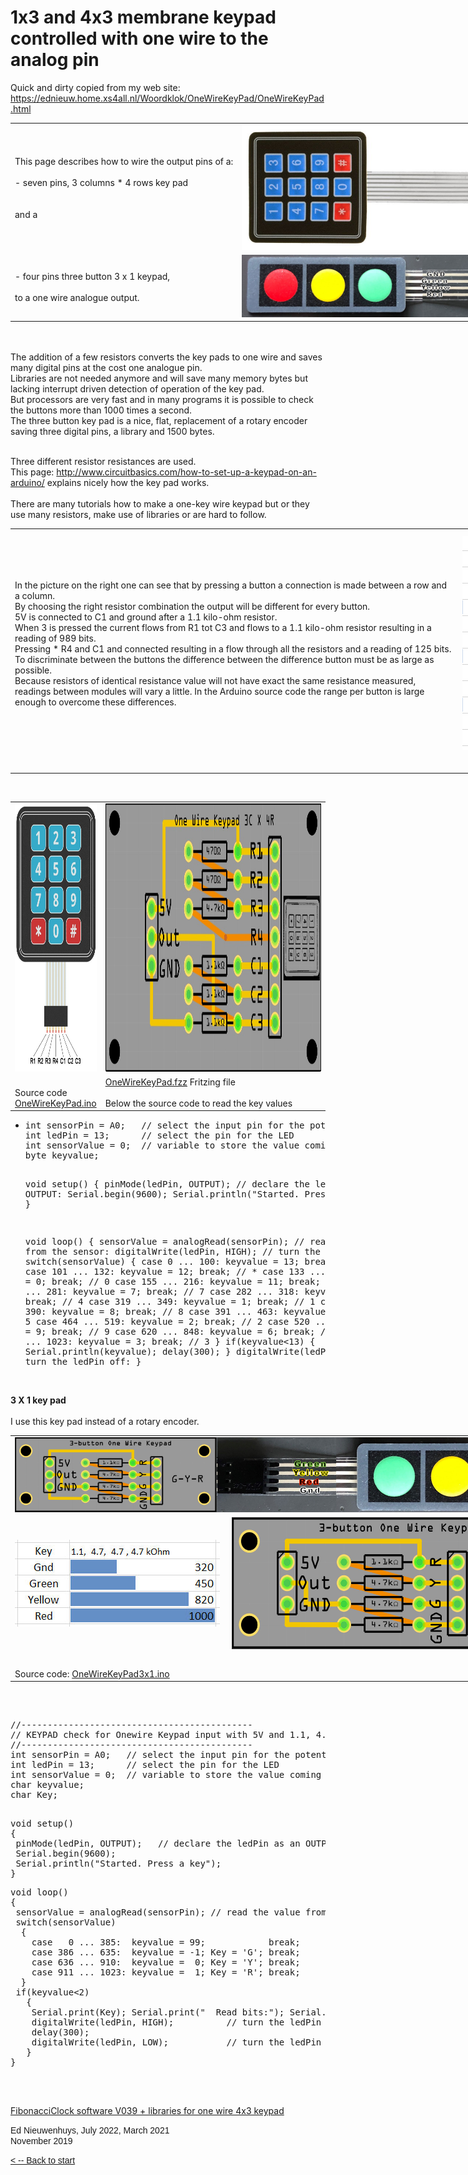 # 1x3 and 4x3 membrane keypad controlled with one wire to the analog pin

Quick and dirty copied from my web site:
https://ednieuw.home.xs4all.nl/Woordklok/OneWireKeyPad/OneWireKeyPad.html



<table style="width: 900px">
	<tr>
		<td><span lang="EN-GB" style="mso-ansi-language: EN-GB">
<span class="auto-style2">This page describes how to wire the output pins of a:<br />
		<br />
		- seven 
pins, 3 columns * 4 rows key pad <br />
		<br />
		<br />
		and a <br />
		</span></span></td>
		<td><img alt="keypad" height="200" src="3x4keypaddwars.jpg" /></td>
	</tr>
	<tr>
		<td><span lang="EN-GB" style="mso-ansi-language: EN-GB">
<span class="auto-style2">- four pins three button 3 x 1 keypad, <br />
		</span> <o:p><span class="auto-style2"><br />
		to a 
one wire analogue output. </span></o:p>
		</span></td>
		<td><img alt="keypad 3b" height="100" src="3Button.jpg" /></td>
	</tr>
</table>
<span lang="EN-GB" style="mso-ansi-language: EN-GB">
<o:p><span class="auto-style2"> <br />
<br />
The addition of a few resistors converts the key pads to one wire and saves 
many digital pins at the cost one analogue pin.<br />
Libraries are not needed anymore and will save many memory bytes but lacking</span></o:p><o:p><span class="auto-style2"> 
interrupt driven detection of operation of the key pad. <br />
But processors are very fast and in many programs it is possible to check the 
buttons more than 1000 times a second.<br />
The three button key pad is a nice, flat, replacement of a rotary encoder saving 
three digital pins, a library and 1500 bytes.</span></o:p></span></p>
<br />
Three different resistor resistances are used.<br />
This page:
<a href="http://www.circuitbasics.com/how-to-set-up-a-keypad-on-an-arduino/">
http://www.circuitbasics.com/how-to-set-up-a-keypad-on-an-arduino/</a>
<span lang="EN-GB" style="mso-ansi-language: EN-GB">explains nicely how the key 
pad works.</span><br />
<br />
There are many tutorials how to make a one-key wire keypad but or they use many 
resistors, make use of libraries or are hard to follow.</span></o:p></span></p>
<p class="MsoNormal">
<table style="width: 1000px">
	<tr>
		<td class="auto-style2">In the picture on the right one can see that by 
		pressing a button a connection is made between a row and a column. <br />
		By choosing the right resistor combination the output will be different 
		for every button. <br />
		5V is connected to C1 and ground after a 1.1 kilo-ohm resistor.<br />
		When 3 is pressed the current flows from R1 tot C3 and flows to a 1.1 
		kilo-ohm resistor resulting in a reading of 989 bits. <br />
		Pressing * R4 and C1 and connected resulting in a flow through all the 
		resistors and a reading of 125 bits.<br />
		To discriminate between the buttons the difference between the 
		difference button must be as large as possible.<br />
		Because resistors of identical resistance value will not have exact the 
		same resistance measured, readings between modules will vary a little. 
		In the Arduino source code the range per button is large enough to 
		overcome these differences. </td>
		<td class="auto-style2">
		<img alt="Analogue readings" height="342" src="Exceldata.png" width="280" /></td>
		<td><img alt="Keys" height="342" src="3x4keypadbuttonsk.jpg" />&nbsp;</td>
	</tr>
	<tr>
		<td class="auto-style2" colspan="3">&nbsp;</td>
	</tr>
</table>
<span lang="EN-GB" style="mso-ansi-language: EN-GB">
<o:p><span class="auto-style2"><br />
</span></o:p>
</span></p>
<table width="1000">
	<tr>
		<td>
		<img alt="3x4 Keypad" class="auto-style2" height="429" src="Arduino-Keypad-3X4-Pin-Diagram.jpg" width="222" /></td>
		<td style="width: 887px">
		<img alt="Module" height="429" src="Module.jpg" /></td>
	</tr>
	<tr>
		<td class="auto-style2"><br />
		Source code<br />
		<a href="OneWireKeyPad/OneWireKeyPad.ino">OneWireKeyPad.ino</a></td>
		<td class="auto-style2" style="width: 887px">
		<a href="OneWireKeyPad.fzz">OneWireKeyPad.fzz</a> Fritzing file<br />
		<br />
		Below the source code to read the key values</td>
	</tr>
</table>
<ul>
	<li>
	<pre>int sensorPin = A0;   // select the input pin for the potentiometer
int ledPin = 13;      // select the pin for the LED
int sensorValue = 0;  // variable to store the value coming from the sensor
byte keyvalue;

void setup() 
{
 pinMode(ledPin, OUTPUT);   // declare the ledPin as an OUTPUT:
 Serial.begin(9600); 
 Serial.println("Started. Press a key");
}

void loop() 
{
 sensorValue = analogRead(sensorPin); // read the value from the sensor:
 digitalWrite(ledPin, HIGH);          // turn the ledPin on
 switch(sensorValue)
  {
    case   0 ... 100:  keyvalue = 13; break;   // noise
    case 101 ... 132:  keyvalue = 12; break;   // * 
    case 133 ... 154:  keyvalue =  0; break;   // 0 
    case 155 ... 216:  keyvalue = 11; break;   // # 
    case 217 ... 281:  keyvalue =  7; break;   // 7 
    case 282 ... 318:  keyvalue =  4; break;   // 4 
    case 319 ... 349:  keyvalue =  1; break;   // 1 
    case 350 ... 390:  keyvalue =  8; break;   // 8 
    case 391 ... 463:  keyvalue =  5; break;   // 5 
    case 464 ... 519:  keyvalue =  2; break;   // 2 
    case 520 ... 619:  keyvalue =  9; break;   // 9 
    case 620 ... 848:  keyvalue =  6; break;   // 6 
    case 849 ... 1023: keyvalue =  3; break;   // 3
  }
 if(keyvalue&lt;13) { Serial.println(keyvalue); delay(300); }
 digitalWrite(ledPin, LOW);   // turn the ledPin off:
}</pre>
	</li>
</ul>
<p class="MsoNormal" style="width: 908px"><span lang="EN-GB" style="mso-ansi-language: EN-GB">
<o:p><span class="auto-style2"><br />
<o:p><strong>3 X 1 key pad<br />
<br />
</strong>I use this key pad instead of a rotary encoder.
<table style="width: 900px">
	<tr>
		<td colspan="2"><span lang="EN-GB" style="mso-ansi-language: EN-GB">
		<span class="auto-style2"><a href="3-button-OneWire.jpg">
		<img alt="PCB" class="auto-style3" height="120" src="3-button-OneWire.jpg" /></a></span></span><a href="3-Button.jpg"><img alt="3-button" class="auto-style3" height="120" src="3-Button.jpg" /></a></td>
	</tr>
	<tr>
		<td>
		<img alt="Read bits" height="139" src="Readbits3x1keypad.jpg" width="328" /></td>
		<td><a href="3-button-OneWire.jpg">
		<img alt="PCB" height="211" src="3-button-OneWire.jpg" width="514" /></a></td>
	</tr>
	<tr>
		<td>&nbsp;</td>
		<td>&nbsp;</td>
	</tr>
	<tr>
		<td>Source code: <a href="OneWireKeyPad3x1/OneWireKeyPad3x1.ino">
		OneWireKeyPad3x1.ino</a></td>
		<td>&nbsp;</td>
	</tr>
</table>
<br />
</o:p>
</span>
</o:p>
</span></p>
<pre>                           
//--------------------------------------------
// KEYPAD check for Onewire Keypad input with 5V and 1.1, 4.7, 4.7, 4.7 kOhm resistors
//--------------------------------------------
int sensorPin = A0;   // select the input pin for the potentiometer
int ledPin = 13;      // select the pin for the LED
int sensorValue = 0;  // variable to store the value coming from the sensor
char keyvalue;
char Key;
 </pre>
<pre>void setup() 
{
 pinMode(ledPin, OUTPUT);   // declare the ledPin as an OUTPUT:
 Serial.begin(9600); 
 Serial.println("Started. Press a key");
}</pre>
<pre>void loop() 
{
 sensorValue = analogRead(sensorPin); // read the value from the sensor:
 switch(sensorValue)
  {
    case   0 ... 385:  keyvalue = 99;            break;            // noise
    case 386 ... 635:  keyvalue = -1; Key = 'G'; break;            // G 
    case 636 ... 910:  keyvalue =  0; Key = 'Y'; break;            // Y 
    case 911 ... 1023: keyvalue =  1; Key = 'R'; break;            // R 
  }
 if(keyvalue&lt;2) 
   { 
    Serial.print(Key); Serial.print("  Read bits:"); Serial.println(sensorValue);
    digitalWrite(ledPin, HIGH);          // turn the ledPin on
    delay(300); 
    digitalWrite(ledPin, LOW);           // turn the ledPin off:
   }
}</pre>
<pre>
                          </pre>
<p class="MsoNormal"><span lang="EN-GB" style="mso-ansi-language: EN-GB">
<o:p>
<o:p></o:p>
<br class="auto-style2" />
<span class="auto-style2"><a href="FibonacciClockV039.zip">FibonacciClock 
software V039 + libraries for one wire 4x3 keypad</a></span></o:p></span></p>
<p class="MsoNormal">
<o:p>
</o:p>
</p>
<p class="MsoNormal">
<o:p><font face="Verdana, Arial, Helvetica, sans-serif">Ed Nieuwenhuys, 
	July 2022, March 2021<br />
<span class="auto-style4">November</span><o:p><span class="auto-style4"> 
        2019</span></font></o:p></o:p></p>

<p class="MsoNormal"><font face="Verdana, Arial, Helvetica, sans-serif">
	<a href="../index.html">&lt; --
        Back to start </a></font></p>

